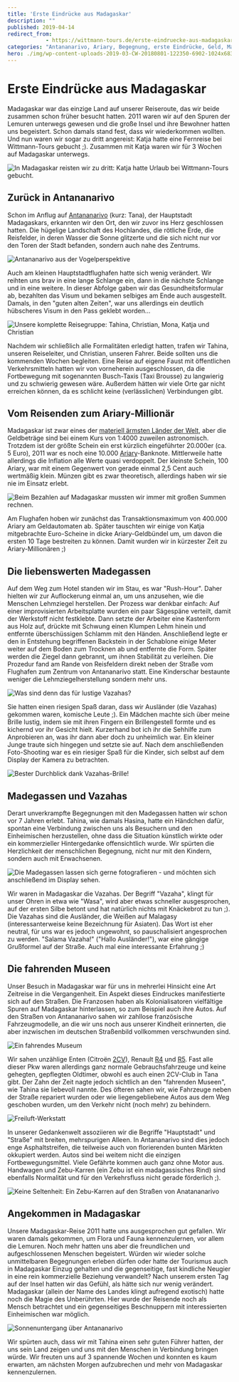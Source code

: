 ```yaml
---
title: 'Erste Eindrücke aus Madagaskar'
description: ""
published: 2019-04-14
redirect_from: 
            - https://wittmann-tours.de/erste-eindruecke-aus-madagaskar/
categories: "Antananarivo, Ariary, Begegnung, erste Eindrücke, Geld, Madagaskar, Madagaskar, Madegassen, Vazaha, Vazahas"
hero: ./img/wp-content-uploads-2019-03-CW-20180801-122350-6902-1024x683.jpg
---
```

# Erste Eindrücke aus Madagaskar

Madagaskar war das einzige Land auf unserer Reiseroute, das wir beide zusammen schon früher besucht hatten. 2011 waren wir auf den Spuren der Lemuren unterwegs gewesen und die große Insel und ihre Bewohner hatten uns begeistert. Schon damals stand fest, dass wir wiederkommen wollten. Und nun waren wir sogar zu dritt angereist: Katja hatte eine Fernreise bei Wittmann-Tours gebucht ;). Zusammen mit Katja waren wir für 3 Wochen auf Madagaskar unterwegs.

![In Madagaskar reisten wir zu dritt: Katja hatte Urlaub bei Wittmann-Tours gebucht.](./img/wp-content-uploads-2019-03-CW-20180801-122350-6902-1024x683.jpg)

<!--more-->

## Zurück in Antananarivo

Schon im Anflug auf [Antananarivo](https://de.wikipedia.org/wiki/Antananarivo) (kurz: Tana), der Hauptstadt Madagaskars, erkannten wir den Ort, den wir zuvor ins Herz geschlossen hatten. Die hügelige Landschaft des Hochlandes, die rötliche Erde, die Reisfelder, in deren Wasser die Sonne glitzerte und die sich nicht nur vor den Toren der Stadt befanden, sondern auch nahe des Zentrums.

![Antananarivo aus der Vogelperspektive](./img/wp-content-uploads-2019-03-CW-20180822-161449-8319-1024x576.jpg)

Auch am kleinen Hauptstadtflughafen hatte sich wenig verändert. Wir reihten uns brav in eine lange Schlange ein, dann in die nächste Schlange und in eine weitere. In dieser Abfolge gaben wir das Gesundheitsformular ab, bezahlten das Visum und bekamen selbiges am Ende auch ausgestellt. Damals, in den "guten alten Zeiten", war uns allerdings ein deutlich hübscheres Visum in den Pass geklebt worden…

![Unsere komplette Reisegruppe: Tahina, Christian, Mona, Katja und Christian](./img/wp-content-uploads-2019-03-CW-20180804-100126-7210-1024x683.jpg)

Nachdem wir schließlich alle Formalitäten erledigt hatten, trafen wir Tahina, unseren Reiseleiter, und Christian, unseren Fahrer. Beide sollten uns die kommenden Wochen begleiten. Eine Reise auf eigene Faust mit öffentlichen Verkehrsmitteln hatten wir von vorneherein ausgeschlossen, da die Fortbewegung mit sogenannten Busch-Taxis (Taxi Brousse) zu langwierig und zu schwierig gewesen wäre. Außerdem hätten wir viele Orte gar nicht erreichen können, da es schlicht keine (verlässlichen) Verbindungen gibt.

## Vom Reisenden zum Ariary-Millionär

Madagaskar ist zwar eines der [materiell ärmsten Länder der Welt](https://de.wikipedia.org/wiki/Liste_der_L%C3%A4nder_nach_Bruttoinlandsprodukt_pro_Kopf), aber die Geldbeträge sind bei einem Kurs von 1:4000 zuweilen astronomisch. Trotzdem ist der größte Schein ein erst kürzlich eingeführter 20.000er (ca. 5 Euro), 2011 war es noch eine 10.000 [Ariary](https://de.wikipedia.org/wiki/Ariary)-Banknote. Mittlerweile hatte allerdings die Inflation alle Werte quasi verdoppelt. Der kleinste Schein, 100 Ariary, war mit einem Gegenwert von gerade einmal 2,5 Cent auch wertmäßig klein. Münzen gibt es zwar theoretisch, allerdings haben wir sie nie im Einsatz erlebt.

![Beim Bezahlen auf Madagaskar mussten wir immer mit großen Summen rechnen.](http://wittmann-tours.de/wp-content/uploads/2019/03/CW-20180812-164018-7868-1024x683.jpg)

Am Flughafen hoben wir zunächst das Transaktionsmaximum von 400.000 Ariary am Geldautomaten ab. Später tauschten wir einige von Katja mitgebrachte Euro-Scheine in dicke Ariary-Geldbündel um, um davon die ersten 10 Tage bestreiten zu können. Damit wurden wir in kürzester Zeit zu Ariary-Millionären ;)

## Die liebenswerten Madegassen

Auf dem Weg zum Hotel standen wir im Stau, es war "Rush-Hour". Daher hielten wir zur Auflockerung einmal an, um uns anzusehen, wie die Menschen Lehmziegel herstellen. Der Prozess war denkbar einfach: Auf einer improvisierten Arbeitsplatte wurden ein paar Sägespäne verteilt, damit der Werkstoff nicht festklebte. Dann setzte der Arbeiter eine Kastenform aus Holz auf, drückte mit Schwung einen Klumpen Lehm hinein und entfernte überschüssigen Schlamm mit den Händen. Anschließend legte er den in Entstehung begriffenen Backstein in der Schablone einige Meter weiter auf dem Boden zum Trocknen ab und entfernte die Form. Später werden die Ziegel dann gebrannt, um ihnen Stabilität zu verleihen. Die Prozedur fand am Rande von Reisfeldern direkt neben der Straße vom Flughafen zum Zentrum von Antananarivo statt. Eine Kinderschar bestaunte weniger die Lehmziegelherstellung sondern mehr uns.

![Was sind denn das für lustige Vazahas?](http://wittmann-tours.de/wp-content/uploads/2019/03/CW-20180731-072400-6837-683x1024.jpg)

Sie hatten einen riesigen Spaß daran, dass wir Ausländer (die Vazahas) gekommen waren, komische Leute ;). Ein Mädchen machte sich über meine Brille lustig, indem sie mit ihren Fingern ein Brillengestell formte und es kichernd vor ihr Gesicht hielt. Kurzerhand bot ich ihr die Sehhilfe zum Anprobieren an, was ihr dann aber doch zu unheimlich war. Ein kleiner Junge traute sich hingegen und setzte sie auf. Nach dem anschließenden Foto-Shooting war es ein riesiger Spaß für die Kinder, sich selbst auf dem Display der Kamera zu betrachten.

![Bester Durchblick dank Vazahas-Brille!](http://wittmann-tours.de/wp-content/uploads/2019/03/CW-20180731-072441-6838-1024x683.jpg)

## Madegassen und Vazahas

Derart unverkrampfte Begegnungen mit den Madegassen hatten wir schon vor 7 Jahren erlebt. Tahina, wie damals Hasina, hatte ein Händchen dafür, spontan eine Verbindung zwischen uns als Besuchern und den Einheimischen herzustellen, ohne dass die Situation künstlich wirkte oder ein kommerzieller Hintergedanke offensichtlich wurde. Wir spürten die Herzlichkeit der menschlichen Begegnung, nicht nur mit den Kindern, sondern auch mit Erwachsenen.

![Die Madegassen lassen sich gerne fotografieren - und möchten sich anschließend im Display sehen.](http://wittmann-tours.de/wp-content/uploads/2019/03/CW-20180801-163843-6954-1024x683.jpg)

Wir waren in Madagaskar die Vazahas. Der Begriff "Vazaha", klingt für unser Ohren in etwa wie "Wasa", wird aber etwas schneller ausgesprochen, auf der ersten Silbe betont und hat natürlich nichts mit Knäckebrot zu tun ;). Die Vazahas sind die Ausländer, die Weißen auf Malagasy (interessanterweise keine Bezeichnung für Asiaten). Das Wort ist eher neutral, für uns war es jedoch ungewohnt, so pauschalisiert angesprochen zu werden. "Salama Vazaha!" ("Hallo Ausländer!"), war eine gängige Grußformel auf der Straße. Auch mal eine interessante Erfahrung ;)

## Die fahrenden Museen

Unser Besuch in Madagaskar war für uns in mehrerlei Hinsicht eine Art Zeitreise in die Vergangenheit. Ein Aspekt dieses Eindruckes manifestierte sich auf den Straßen. Die Franzosen haben als Kolonialisatoren vielfältige Spuren auf Madagaskar hinterlassen, so zum Beispiel auch ihre Autos. Auf den Straßen von Antananarivo sahen wir zahllose französische Fahrzeugmodelle, an die wir uns noch aus unserer Kindheit erinnerten, die aber inzwischen im deutschen Straßenbild vollkommen verschwunden sind.

![Ein fahrendes Museum](http://wittmann-tours.de/wp-content/uploads/2019/03/CW-20180822-121744-8300-1024x683.jpg)

Wir sahen unzählige Enten (Citroën [2CV](https://de.wikipedia.org/wiki/Citro%C3%ABn_2CV)), Renault [R4](https://de.wikipedia.org/wiki/Renault_4) und [R5](https://de.wikipedia.org/wiki/Renault_5). Fast alle dieser Pkw waren allerdings ganz normale Gebrauchsfahrzeuge und keine gehegten, gepflegten Oldtimer, obwohl es auch einen 2CV-Club in Tana gibt. Der Zahn der Zeit nagte jedoch sichtlich an den "fahrenden Museen", wie Tahina sie liebevoll nannte. Des öfteren sahen wir, wie Fahrzeuge neben der Straße repariert wurden oder wie liegengebliebene Autos aus dem Weg geschoben wurden, um den Verkehr nicht (noch mehr) zu behindern.

![Freiluft-Werkstatt](http://wittmann-tours.de/wp-content/uploads/2019/03/CW-20180731-074456-6852-1024x683.jpg)

In unserer Gedankenwelt assoziieren wir die Begriffe "Hauptstadt" und "Straße" mit breiten, mehrspurigen Alleen. In Antananarivo sind dies jedoch enge Asphaltstreifen, die teilweise auch von florierenden bunten Märkten okkupiert werden. Autos sind bei weitem nicht die einzigen Fortbewegungsmittel. Viele Gefährte kommen auch ganz ohne Motor aus. Handwagen und Zebu-Karren (ein Zebu ist ein madagassisches Rind) sind ebenfalls Normalität und für den Verkehrsfluss nicht gerade förderlich ;).

![Keine Seltenheit: Ein Zebu-Karren auf den Straßen von Anatananarivo](http://wittmann-tours.de/wp-content/uploads/2019/03/CW-20180822-122204-8307-1024x683.jpg)

## Angekommen in Madagaskar

Unsere Madagaskar-Reise 2011 hatte uns ausgesprochen gut gefallen. Wir waren damals gekommen, um Flora und Fauna kennenzulernen, vor allem die Lemuren. Noch mehr hatten uns aber die freundlichen und aufgeschlossenen Menschen begeistert. Würden wir wieder solche unmittelbaren Begegnungen erleben dürfen oder hatte der Tourismus auch in Madagaskar Einzug gehalten und die gegenseitige, fast kindliche Neugier in eine rein kommerzielle Beziehung verwandelt? Nach unserem ersten Tag auf der Insel hatten wir das Gefühl, als hätte sich nur wenig verändert. Madagaskar (allein der Name des Landes klingt aufregend exotisch) hatte noch die Magie des Unberührten. Hier wurde der Reisende noch als Mensch betrachtet und ein gegenseitiges Beschnuppern mit interessierten Einheimischen war möglich.

![Sonnenuntergang über Antananarivo](http://wittmann-tours.de/wp-content/uploads/2019/03/CW-20180731-082258-6855-HDR-1024x683.jpg)

Wir spürten auch, dass wir mit Tahina einen sehr guten Führer hatten, der uns sein Land zeigen und uns mit den Menschen in Verbindung bringen würde. Wir freuten uns auf 3 spannende Wochen und konnten es kaum erwarten, am nächsten Morgen aufzubrechen und mehr von Madagaskar kennenzulernen.
